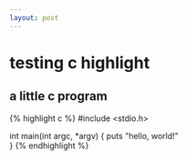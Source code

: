 ```yaml
---
layout: post
---
```


# testing c highlight

## a little c program

{% highlight c %}
#include <stdio.h>

int main(int argc, *argv)
{
  puts "hello, world!"  
}
{% endhighlight %}
